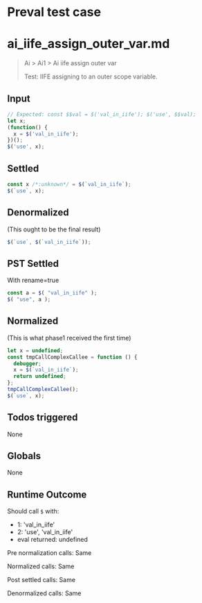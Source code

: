 # Preval test case

# ai_iife_assign_outer_var.md

> Ai > Ai1 > Ai iife assign outer var
>
> Test: IIFE assigning to an outer scope variable.

## Input

`````js filename=intro
// Expected: const $$val = $('val_in_iife'); $('use', $$val);
let x;
(function() {
  x = $('val_in_iife');
})();
$('use', x);
`````


## Settled


`````js filename=intro
const x /*:unknown*/ = $(`val_in_iife`);
$(`use`, x);
`````


## Denormalized
(This ought to be the final result)

`````js filename=intro
$(`use`, $(`val_in_iife`));
`````


## PST Settled
With rename=true

`````js filename=intro
const a = $( "val_in_iife" );
$( "use", a );
`````


## Normalized
(This is what phase1 received the first time)

`````js filename=intro
let x = undefined;
const tmpCallComplexCallee = function () {
  debugger;
  x = $(`val_in_iife`);
  return undefined;
};
tmpCallComplexCallee();
$(`use`, x);
`````


## Todos triggered


None


## Globals


None


## Runtime Outcome


Should call `$` with:
 - 1: 'val_in_iife'
 - 2: 'use', 'val_in_iife'
 - eval returned: undefined

Pre normalization calls: Same

Normalized calls: Same

Post settled calls: Same

Denormalized calls: Same
